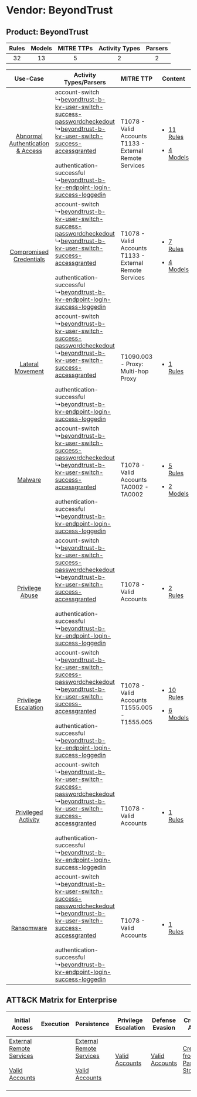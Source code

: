 Vendor: BeyondTrust
===================
Product: BeyondTrust
--------------------
| Rules | Models | MITRE TTPs | Activity Types | Parsers |
|:-----:|:------:|:----------:|:--------------:|:-------:|
|  32   |   13   |     5      |       2        |    2    |

|    Use-Case    | Activity Types/Parsers    | MITRE TTP    | Content    |
|:----:| ---- | ---- | ---- |
| [Abnormal Authentication & Access](../../../UseCases/uc_abnormal_authentication_&_access.md) |  account-switch<br> ↳[beyondtrust-b-kv-user-switch-success-passwordcheckedout](Ps/pC_beyondtrustbkvuserswitchsuccesspasswordcheckedout.md)<br> ↳[beyondtrust-b-kv-user-switch-success-accessgranted](Ps/pC_beyondtrustbkvuserswitchsuccessaccessgranted.md)<br><br> authentication-successful<br> ↳[beyondtrust-b-kv-endpoint-login-success-loggedin](Ps/pC_beyondtrustbkvendpointloginsuccessloggedin.md)<br> | T1078 - Valid Accounts<br>T1133 - External Remote Services<br> | [<ul><li>11 Rules</li></ul><ul><li>4 Models</li></ul>](RM/r_m_beyondtrust_beyondtrust_Abnormal_Authentication_&_Access.md) |
|          [Compromised Credentials](../../../UseCases/uc_compromised_credentials.md)          |  account-switch<br> ↳[beyondtrust-b-kv-user-switch-success-passwordcheckedout](Ps/pC_beyondtrustbkvuserswitchsuccesspasswordcheckedout.md)<br> ↳[beyondtrust-b-kv-user-switch-success-accessgranted](Ps/pC_beyondtrustbkvuserswitchsuccessaccessgranted.md)<br><br> authentication-successful<br> ↳[beyondtrust-b-kv-endpoint-login-success-loggedin](Ps/pC_beyondtrustbkvendpointloginsuccessloggedin.md)<br> | T1078 - Valid Accounts<br>T1133 - External Remote Services<br> | [<ul><li>7 Rules</li></ul><ul><li>4 Models</li></ul>](RM/r_m_beyondtrust_beyondtrust_Compromised_Credentials.md)    |
|    [Lateral Movement](../../../UseCases/uc_lateral_movement.md)    |  account-switch<br> ↳[beyondtrust-b-kv-user-switch-success-passwordcheckedout](Ps/pC_beyondtrustbkvuserswitchsuccesspasswordcheckedout.md)<br> ↳[beyondtrust-b-kv-user-switch-success-accessgranted](Ps/pC_beyondtrustbkvuserswitchsuccessaccessgranted.md)<br><br> authentication-successful<br> ↳[beyondtrust-b-kv-endpoint-login-success-loggedin](Ps/pC_beyondtrustbkvendpointloginsuccessloggedin.md)<br> | T1090.003 - Proxy: Multi-hop Proxy<br>    | [<ul><li>1 Rules</li></ul>](RM/r_m_beyondtrust_beyondtrust_Lateral_Movement.md)    |
|    [Malware](../../../UseCases/uc_malware.md)    |  account-switch<br> ↳[beyondtrust-b-kv-user-switch-success-passwordcheckedout](Ps/pC_beyondtrustbkvuserswitchsuccesspasswordcheckedout.md)<br> ↳[beyondtrust-b-kv-user-switch-success-accessgranted](Ps/pC_beyondtrustbkvuserswitchsuccessaccessgranted.md)<br><br> authentication-successful<br> ↳[beyondtrust-b-kv-endpoint-login-success-loggedin](Ps/pC_beyondtrustbkvendpointloginsuccessloggedin.md)<br> | T1078 - Valid Accounts<br>TA0002 - TA0002<br>    | [<ul><li>5 Rules</li></ul><ul><li>2 Models</li></ul>](RM/r_m_beyondtrust_beyondtrust_Malware.md)    |
|    [Privilege Abuse](../../../UseCases/uc_privilege_abuse.md)    |  account-switch<br> ↳[beyondtrust-b-kv-user-switch-success-passwordcheckedout](Ps/pC_beyondtrustbkvuserswitchsuccesspasswordcheckedout.md)<br> ↳[beyondtrust-b-kv-user-switch-success-accessgranted](Ps/pC_beyondtrustbkvuserswitchsuccessaccessgranted.md)<br><br> authentication-successful<br> ↳[beyondtrust-b-kv-endpoint-login-success-loggedin](Ps/pC_beyondtrustbkvendpointloginsuccessloggedin.md)<br> | T1078 - Valid Accounts<br>    | [<ul><li>2 Rules</li></ul>](RM/r_m_beyondtrust_beyondtrust_Privilege_Abuse.md)    |
|    [Privilege Escalation](../../../UseCases/uc_privilege_escalation.md)    |  account-switch<br> ↳[beyondtrust-b-kv-user-switch-success-passwordcheckedout](Ps/pC_beyondtrustbkvuserswitchsuccesspasswordcheckedout.md)<br> ↳[beyondtrust-b-kv-user-switch-success-accessgranted](Ps/pC_beyondtrustbkvuserswitchsuccessaccessgranted.md)<br><br> authentication-successful<br> ↳[beyondtrust-b-kv-endpoint-login-success-loggedin](Ps/pC_beyondtrustbkvendpointloginsuccessloggedin.md)<br> | T1078 - Valid Accounts<br>T1555.005 - T1555.005<br>    | [<ul><li>10 Rules</li></ul><ul><li>6 Models</li></ul>](RM/r_m_beyondtrust_beyondtrust_Privilege_Escalation.md)    |
|    [Privileged Activity](../../../UseCases/uc_privileged_activity.md)    |  account-switch<br> ↳[beyondtrust-b-kv-user-switch-success-passwordcheckedout](Ps/pC_beyondtrustbkvuserswitchsuccesspasswordcheckedout.md)<br> ↳[beyondtrust-b-kv-user-switch-success-accessgranted](Ps/pC_beyondtrustbkvuserswitchsuccessaccessgranted.md)<br><br> authentication-successful<br> ↳[beyondtrust-b-kv-endpoint-login-success-loggedin](Ps/pC_beyondtrustbkvendpointloginsuccessloggedin.md)<br> | T1078 - Valid Accounts<br>    | [<ul><li>1 Rules</li></ul>](RM/r_m_beyondtrust_beyondtrust_Privileged_Activity.md)    |
|    [Ransomware](../../../UseCases/uc_ransomware.md)    |  account-switch<br> ↳[beyondtrust-b-kv-user-switch-success-passwordcheckedout](Ps/pC_beyondtrustbkvuserswitchsuccesspasswordcheckedout.md)<br> ↳[beyondtrust-b-kv-user-switch-success-accessgranted](Ps/pC_beyondtrustbkvuserswitchsuccessaccessgranted.md)<br><br> authentication-successful<br> ↳[beyondtrust-b-kv-endpoint-login-success-loggedin](Ps/pC_beyondtrustbkvendpointloginsuccessloggedin.md)<br> | T1078 - Valid Accounts<br>    | [<ul><li>1 Rules</li></ul>](RM/r_m_beyondtrust_beyondtrust_Ransomware.md)    |

ATT&CK Matrix for Enterprise
----------------------------
| Initial Access                                                                                                                                   | Execution | Persistence                                                                                                                                      | Privilege Escalation                                                | Defense Evasion                                                     | Credential Access                                                                     | Discovery | Lateral Movement | Collection | Command and Control                                                                                                                       | Exfiltration | Impact |
| ------------------------------------------------------------------------------------------------------------------------------------------------ | --------- | ------------------------------------------------------------------------------------------------------------------------------------------------ | ------------------------------------------------------------------- | ------------------------------------------------------------------- | ------------------------------------------------------------------------------------- | --------- | ---------------- | ---------- | ----------------------------------------------------------------------------------------------------------------------------------------- | ------------ | ------ |
| [External Remote Services](https://attack.mitre.org/techniques/T1133)<br><br>[Valid Accounts](https://attack.mitre.org/techniques/T1078)<br><br> |           | [External Remote Services](https://attack.mitre.org/techniques/T1133)<br><br>[Valid Accounts](https://attack.mitre.org/techniques/T1078)<br><br> | [Valid Accounts](https://attack.mitre.org/techniques/T1078)<br><br> | [Valid Accounts](https://attack.mitre.org/techniques/T1078)<br><br> | [Credentials from Password Stores](https://attack.mitre.org/techniques/T1555)<br><br> |           |                  |            | [Proxy: Multi-hop Proxy](https://attack.mitre.org/techniques/T1090/003)<br><br>[Proxy](https://attack.mitre.org/techniques/T1090)<br><br> |              |        |
